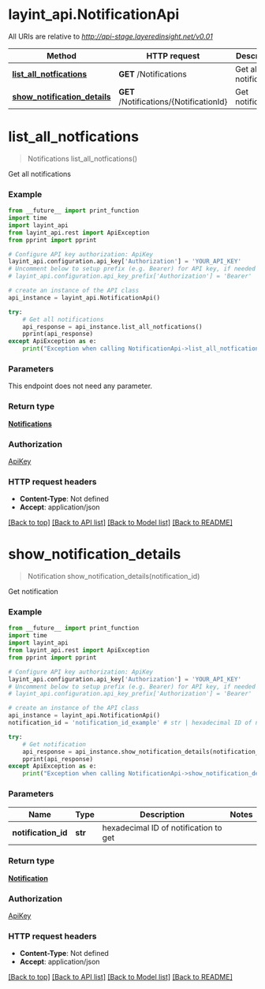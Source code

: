 # layint_api.NotificationApi

All URIs are relative to *http://api-stage.layeredinsight.net/v0.01*

Method | HTTP request | Description
------------- | ------------- | -------------
[**list_all_notfications**](NotificationApi.md#list_all_notfications) | **GET** /Notifications | Get all notifications
[**show_notification_details**](NotificationApi.md#show_notification_details) | **GET** /Notifications/{NotificationId} | Get notification


# **list_all_notfications**
> Notifications list_all_notfications()

Get all notifications

### Example 
```python
from __future__ import print_function
import time
import layint_api
from layint_api.rest import ApiException
from pprint import pprint

# Configure API key authorization: ApiKey
layint_api.configuration.api_key['Authorization'] = 'YOUR_API_KEY'
# Uncomment below to setup prefix (e.g. Bearer) for API key, if needed
# layint_api.configuration.api_key_prefix['Authorization'] = 'Bearer'

# create an instance of the API class
api_instance = layint_api.NotificationApi()

try: 
    # Get all notifications
    api_response = api_instance.list_all_notfications()
    pprint(api_response)
except ApiException as e:
    print("Exception when calling NotificationApi->list_all_notfications: %s\n" % e)
```

### Parameters
This endpoint does not need any parameter.

### Return type

[**Notifications**](Notifications.md)

### Authorization

[ApiKey](../README.md#ApiKey)

### HTTP request headers

 - **Content-Type**: Not defined
 - **Accept**: application/json

[[Back to top]](#) [[Back to API list]](../README.md#documentation-for-api-endpoints) [[Back to Model list]](../README.md#documentation-for-models) [[Back to README]](../README.md)

# **show_notification_details**
> Notification show_notification_details(notification_id)

Get notification

### Example 
```python
from __future__ import print_function
import time
import layint_api
from layint_api.rest import ApiException
from pprint import pprint

# Configure API key authorization: ApiKey
layint_api.configuration.api_key['Authorization'] = 'YOUR_API_KEY'
# Uncomment below to setup prefix (e.g. Bearer) for API key, if needed
# layint_api.configuration.api_key_prefix['Authorization'] = 'Bearer'

# create an instance of the API class
api_instance = layint_api.NotificationApi()
notification_id = 'notification_id_example' # str | hexadecimal ID of notification to get

try: 
    # Get notification
    api_response = api_instance.show_notification_details(notification_id)
    pprint(api_response)
except ApiException as e:
    print("Exception when calling NotificationApi->show_notification_details: %s\n" % e)
```

### Parameters

Name | Type | Description  | Notes
------------- | ------------- | ------------- | -------------
 **notification_id** | **str**| hexadecimal ID of notification to get | 

### Return type

[**Notification**](Notification.md)

### Authorization

[ApiKey](../README.md#ApiKey)

### HTTP request headers

 - **Content-Type**: Not defined
 - **Accept**: application/json

[[Back to top]](#) [[Back to API list]](../README.md#documentation-for-api-endpoints) [[Back to Model list]](../README.md#documentation-for-models) [[Back to README]](../README.md)

